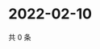 # 2022-02-10

共 0 条

<!-- BEGIN WEIBO -->
<!-- 最后更新时间 Thu Feb 10 2022 23:00:48 GMT+0800 (China Standard Time) -->

<!-- END WEIBO -->
